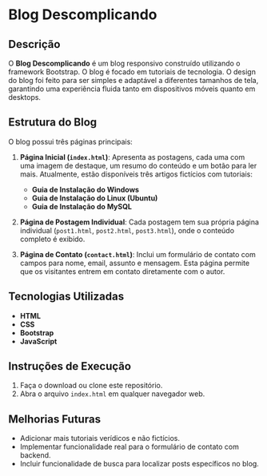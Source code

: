 # Blog Descomplicando

## Descrição
O **Blog Descomplicando** é um blog responsivo construído utilizando o framework Bootstrap. O blog é focado em tutoriais de tecnologia. O design do blog foi feito para ser simples e adaptável a diferentes tamanhos de tela, garantindo uma experiência fluida tanto em dispositivos móveis quanto em desktops.

## Estrutura do Blog
O blog possui três páginas principais:

1. **Página Inicial (`index.html`)**: Apresenta as postagens, cada uma com uma imagem de destaque, um resumo do conteúdo e um botão para ler mais. Atualmente, estão disponíveis três artigos fictícios com tutoriais:
   - **Guia de Instalação do Windows**
   - **Guia de Instalação do Linux (Ubuntu)**
   - **Guia de Instalação do MySQL**

2. **Página de Postagem Individual**: Cada postagem tem sua própria página individual (`post1.html`, `post2.html`, `post3.html`), onde o conteúdo completo é exibido.

3. **Página de Contato (`contact.html`)**: Inclui um formulário de contato com campos para nome, email, assunto e mensagem. Esta página permite que os visitantes entrem em contato diretamente com o autor.

## Tecnologias Utilizadas
- **HTML**
- **CSS**
- **Bootstrap**
- **JavaScript**

## Instruções de Execução
1. Faça o download ou clone este repositório.
2. Abra o arquivo `index.html` em qualquer navegador web.

## Melhorias Futuras
- Adicionar mais tutoriais verídicos e não fictícios.
- Implementar funcionalidade real para o formulário de contato com backend.
- Incluir funcionalidade de busca para localizar posts específicos no blog.

